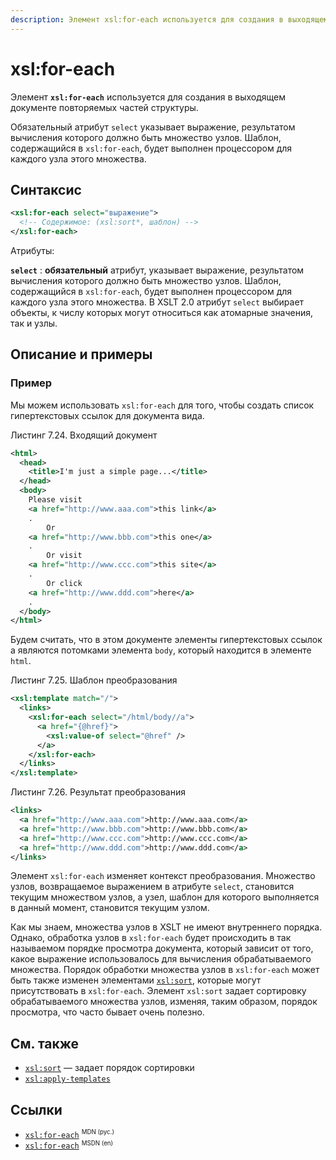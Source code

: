 ```yaml
---
description: Элемент xsl:for-each используется для создания в выходящем документе повторяемых частей структуры
---
```


# xsl:for-each

Элемент **`xsl:for-each`** используется для создания в выходящем документе повторяемых частей структуры.

Обязательный атрибут `select` указывает выражение, результатом вычисления которого должно быть множество узлов. Шаблон, содержащийся в `xsl:for-each`, будет выполнен процессором для каждого узла этого множества.

## Синтаксис

```xml
<xsl:for-each select="выражение">
  <!-- Содержимое: (xsl:sort*, шаблон) -->
</xsl:for-each>
```

Атрибуты:

**`select`**
: **обязательный** атрибут, указывает выражение, результатом вычисления которого должно быть множество узлов. Шаблон, содержащийся в `xsl:for-each`, будет выполнен процессором для каждого узла этого множества. В XSLT 2.0 атрибут `select` выбирает объекты, к числу которых могут относиться как атомарные значения, так и узлы.

## Описание и примеры

### Пример

Мы можем использовать `xsl:for-each` для того, чтобы создать список гипертекстовых ссылок для документа вида.

Листинг 7.24. Входящий документ

```xml
<html>
  <head>
    <title>I'm just a simple page...</title>
  </head>
  <body>
    Please visit
    <a href="http://www.aaa.com">this link</a>
    .
        Or
    <a href="http://www.bbb.com">this one</a>
    .
        Or visit
    <a href="http://www.ccc.com">this site</a>
    .
        Or click
    <a href="http://www.ddd.com">here</a>
    .
  </body>
</html>
```

Будем считать, что в этом документе элементы гипертекстовых ссылок а являются потомками элемента `body`, который находится в элементе `html`.

Листинг 7.25. Шаблон преобразования

```xml
<xsl:template match="/">
  <links>
    <xsl:for-each select="/html/body//a">
      <a href="{@href}">
        <xsl:value-of select="@href" />
      </a>
    </xsl:for-each>
  </links>
</xsl:template>
```

Листинг 7.26. Результат преобразования

```xml
<links>
  <a href="http://www.aaa.com">http://www.aaa.com</a>
  <a href="http://www.bbb.com">http://www.bbb.com</a>
  <a href="http://www.ccc.com">http://www.ccc.com</a>
  <a href="http://www.ddd.com">http://www.ddd.com</a>
</links>
```

Элемент `xsl:for-each` изменяет контекст преобразования. Множество узлов, возвращаемое выражением в атрибуте `select`, становится текущим множеством узлов, а узел, шаблон для которого выполняется в данный момент, становится текущим узлом.

Как мы знаем, множества узлов в XSLT не имеют внутреннего порядка. Однако, обработка узлов в `xsl:for-each` будет происходить в так называемом порядке просмотра документа, который зависит от того, какое выражение использовалось для вычисления обрабатываемого множества. Порядок обработки множества узлов в `xsl:for-each` может быть также изменен элементами [`xsl:sort`](xsl-sort.md), которые могут присутствовать в `xsl:for-each`. Элемент `xsl:sort` задает сортировку обрабатываемого множества узлов, изменяя, таким образом, порядок просмотра, что часто бывает очень полезно.

## См. также

- [`xsl:sort`](xsl-sort.md) — задает порядок сортировки
- [`xsl:apply-templates`](xsl-apply-templates.md)

## Ссылки

- [`xsl:for-each`](https://developer.mozilla.org/en/XSLT/for-each) <sup><small>MDN (рус.)</small></sup>
- [`xsl:for-each`](https://msdn.microsoft.com/en-us/library/ms256166.aspx) <sup><small>MSDN (en)</small></sup>
